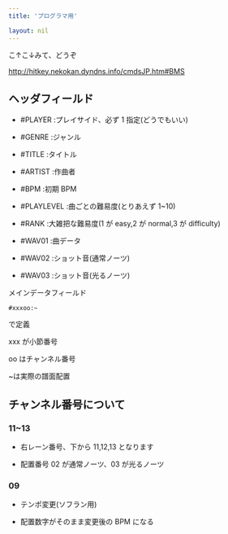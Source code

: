 ```yaml
---
title: 'プログラマ用'

layout: nil
---
```


こ↑こ↓みて、どうぞ

http://hitkey.nekokan.dyndns.info/cmdsJP.htm#BMS

## ヘッダフィールド

- \#PLAYER :プレイサイド、必ず 1 指定(どうでもいい)

- \#GENRE :ジャンル

- \#TITLE :タイトル

- \#ARTIST :作曲者

- \#BPM :初期 BPM

- \#PLAYLEVEL :曲ごとの難易度(とりあえず 1~10)

- \#RANK :大雑把な難易度(1 が easy,2 が normal,3 が difficulty)

- \#WAV01 :曲データ

- \#WAV02 :ショット音(通常ノーツ)

- \#WAV03 :ショット音(光るノーツ)


メインデータフィールド

`#xxxoo:~`

で定義

xxx が小節番号

oo はチャンネル番号

~は実際の譜面配置

## チャンネル番号について

### 11~13

- 右レーン番号、下から 11,12,13 となります

- 配置番号 02 が通常ノーツ、03 が光るノーツ

### 09

- テンポ変更(ソフラン用)

- 配置数字がそのまま変更後の BPM になる
